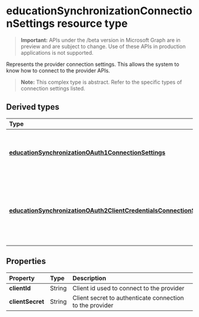 # educationSynchronizationConnectionSettings resource type

> **Important:** APIs under the /beta version in Microsoft Graph are in preview and are subject to change. Use of these APIs in production applications is not supported.

Represents the provider connection settings. This allows the system to know how to connect to the provider APIs. 

> **Note:** This complex type is abstract. Refer to the specific types of connection settings listed.

## Derived types
| Type | Description | 
|:-|:-|
| [**educationSynchronizationOAuth1ConnectionSettings**](educationSynchronizationOAuth1ConnectionSettings.md) | Use this type to provide OAuth1 connection settings |
| [**educationSynchronizationOAuth2ClientCredentialsConnectionSettings**](educationSynchronizationOAuth2ClientCredentialsConnectionSettings.md) | Use this type to provide OAuth2 Client Credentials Grant connection settings |

## Properties

| Property | Type | Description |
|:-|:-|:-|
| **clientId** | String |  Client id used to connect to the provider |
| **clientSecret** | String |  Client secret to authenticate connection to the provider |